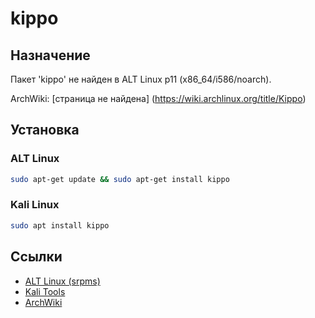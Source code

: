 # kippo

## Назначение

Пакет 'kippo' не найден в ALT Linux p11 (x86_64/i586/noarch).

ArchWiki: [страница не найдена] (https://wiki.archlinux.org/title/Kippo)

## Установка

### ALT Linux
```bash
sudo apt-get update && sudo apt-get install kippo
```

### Kali Linux
```bash
sudo apt install kippo
```

## Ссылки

- [ALT Linux (srpms)](https://packages.altlinux.org/ru/p11/srpms/kippo/)
- [Kali Tools](https://www.kali.org/tools/kippo/)
- [ArchWiki](https://wiki.archlinux.org/title/Kippo)
